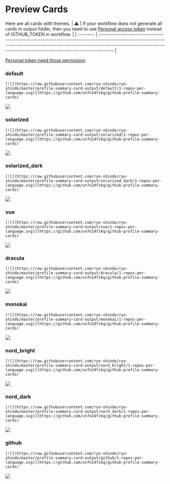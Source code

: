 
# Preview Cards

Here are all cards with themes.
| :warning: | If your workflow does not generate all cards in output folder, then you need to use [Personal access token](https://docs.github.com/en/actions/configuring-and-managing-workflows/creating-and-storing-encrypted-secrets) instead of GITHUB_TOKEN in workflow. |
| :-------: | :------------------------------------------------------------------------------------------------------------------------------------------------------------------------------------------------------------------------------------------------ |

[Personal token need those permission](https://github.com/vn7n24fzkq/github-profile-summary-cards/wiki/Personal-access-token-permissions)


### default


```
[![](https://raw.githubusercontent.com/ryo-shindo/ryo-shindo/master/profile-summary-card-output/default/1-repos-per-language.svg)](https://github.com/vn7n24fzkq/github-profile-summary-cards)
```
![](https://raw.githubusercontent.com/ryo-shindo/ryo-shindo/master/profile-summary-card-output/default/1-repos-per-language.svg)


### solarized


```
[![](https://raw.githubusercontent.com/ryo-shindo/ryo-shindo/master/profile-summary-card-output/solarized/1-repos-per-language.svg)](https://github.com/vn7n24fzkq/github-profile-summary-cards)
```
![](https://raw.githubusercontent.com/ryo-shindo/ryo-shindo/master/profile-summary-card-output/solarized/1-repos-per-language.svg)


### solarized_dark


```
[![](https://raw.githubusercontent.com/ryo-shindo/ryo-shindo/master/profile-summary-card-output/solarized_dark/1-repos-per-language.svg)](https://github.com/vn7n24fzkq/github-profile-summary-cards)
```
![](https://raw.githubusercontent.com/ryo-shindo/ryo-shindo/master/profile-summary-card-output/solarized_dark/1-repos-per-language.svg)


### vue


```
[![](https://raw.githubusercontent.com/ryo-shindo/ryo-shindo/master/profile-summary-card-output/vue/1-repos-per-language.svg)](https://github.com/vn7n24fzkq/github-profile-summary-cards)
```
![](https://raw.githubusercontent.com/ryo-shindo/ryo-shindo/master/profile-summary-card-output/vue/1-repos-per-language.svg)


### dracula


```
[![](https://raw.githubusercontent.com/ryo-shindo/ryo-shindo/master/profile-summary-card-output/dracula/1-repos-per-language.svg)](https://github.com/vn7n24fzkq/github-profile-summary-cards)
```
![](https://raw.githubusercontent.com/ryo-shindo/ryo-shindo/master/profile-summary-card-output/dracula/1-repos-per-language.svg)


### monokai


```
[![](https://raw.githubusercontent.com/ryo-shindo/ryo-shindo/master/profile-summary-card-output/monokai/1-repos-per-language.svg)](https://github.com/vn7n24fzkq/github-profile-summary-cards)
```
![](https://raw.githubusercontent.com/ryo-shindo/ryo-shindo/master/profile-summary-card-output/monokai/1-repos-per-language.svg)


### nord_bright


```
[![](https://raw.githubusercontent.com/ryo-shindo/ryo-shindo/master/profile-summary-card-output/nord_bright/1-repos-per-language.svg)](https://github.com/vn7n24fzkq/github-profile-summary-cards)
```
![](https://raw.githubusercontent.com/ryo-shindo/ryo-shindo/master/profile-summary-card-output/nord_bright/1-repos-per-language.svg)


### nord_dark


```
[![](https://raw.githubusercontent.com/ryo-shindo/ryo-shindo/master/profile-summary-card-output/nord_dark/1-repos-per-language.svg)](https://github.com/vn7n24fzkq/github-profile-summary-cards)
```
![](https://raw.githubusercontent.com/ryo-shindo/ryo-shindo/master/profile-summary-card-output/nord_dark/1-repos-per-language.svg)


### github


```
[![](https://raw.githubusercontent.com/ryo-shindo/ryo-shindo/master/profile-summary-card-output/github/1-repos-per-language.svg)](https://github.com/vn7n24fzkq/github-profile-summary-cards)
```
![](https://raw.githubusercontent.com/ryo-shindo/ryo-shindo/master/profile-summary-card-output/github/1-repos-per-language.svg)

